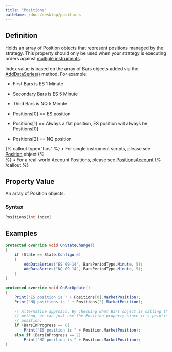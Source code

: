 ```yaml
---
title: "Positions"
pathName: /docs/desktop/positions
---
```


## Definition

Holds an array of [Position](/docs/desktop/position) objects that represent positions managed by the strategy. This property should only be used when your strategy is executing orders against [multiple instruments](/docs/desktop/multi-time_frame__instruments).

Index value is based on the array of Bars objects added via the [AddDataSeries()](/docs/desktop/adddataseries) method. For example:

- First Bars is ES 1 Minute
- Secondary Bars is ES 5 Minute
- Third Bars is NQ 5 Minute

- Positions[0] == ES position
- Positions[1] == Always a flat position, ES position will always be Positions[0]
- Positions[2] == NQ position

{% callout type="tips" %}
&bull; For single instrument scripts, please see [Position](/docs/desktop/position) object {% <br> %} &bull; For a real-world Account Positions, please see [PositionsAccount](/docs/desktop/positions_account)
{% /callout %}

## Property Value

An array of Position objects.

### Syntax

```csharp
Positions[int index]
```

## Examples

```csharp
protected override void OnStateChange()
{
    if (State == State.Configure)
    {
        AddDataSeries("ES 09-14", BarsPeriodType.Minute, 5);
        AddDataSeries("NQ 09-14", BarsPeriodType.Minute, 5);
    }
}

protected override void OnBarUpdate()
{
    Print("ES position is " + Positions[0].MarketPosition);
    Print("NQ positions is " + Positions[2].MarketPosition);

    // Alternative approach. By checking what Bars object is calling the OnBarUpdate()
    // method, we can just use the Position property since it's pointing to the correct
    // position.
    if (BarsInProgress == 0)
        Print("ES position is " + Position.MarketPosition);
    else if (BarsInProgress == 2)
        Print("NQ position is " + Position.MarketPosition);
}
```

